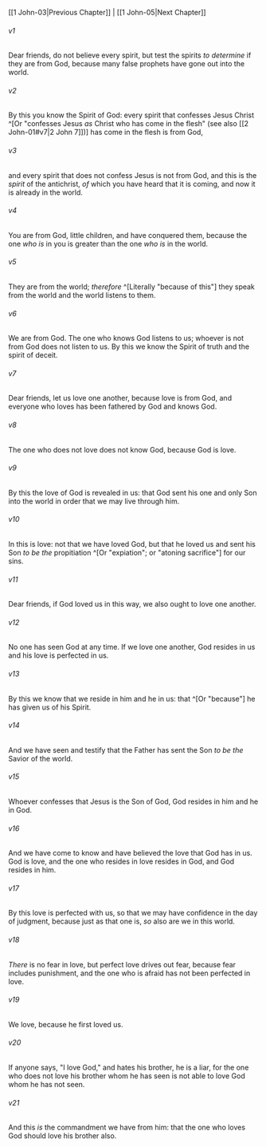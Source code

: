 ﻿---
aliases:
  - 1 John 4
---

[[1 John-03|Previous Chapter]] | [[1 John-05|Next Chapter]]

###### v1
Dear friends, do not believe every spirit, but test the spirits _to determine_ if they are from God, because many false prophets have gone out into the world.

###### v2
By this you know the Spirit of God: every spirit that confesses Jesus Christ ^[Or "confesses Jesus _as_ Christ who has come in the flesh" (see also [[2 John-01#v7|2 John 7]])] has come in the flesh is from God,

###### v3
and every spirit that does not confess Jesus is not from God, and this is the _spirit_ of the antichrist, _of_ which you have heard that it is coming, and now it is already in the world.

###### v4
You are from God, little children, and have conquered them, because the one _who is_ in you is greater than the one _who is_ in the world.

###### v5
They are from the world; _therefore_ ^[Literally "because of this"] they speak from the world and the world listens to them.

###### v6
We are from God. The one who knows God listens to us; whoever is not from God does not listen to us. By this we know the Spirit of truth and the spirit of deceit.

###### v7
Dear friends, let us love one another, because love is from God, and everyone who loves has been fathered by God and knows God.

###### v8
The one who does not love does not know God, because God is love.

###### v9
By this the love of God is revealed in us: that God sent his one and only Son into the world in order that we may live through him.

###### v10
In this is love: not that we have loved God, but that he loved us and sent his Son _to be the_ propitiation ^[Or "expiation"; or "atoning sacrifice"] for our sins.

###### v11
Dear friends, if God loved us in this way, we also ought to love one another.

###### v12
No one has seen God at any time. If we love one another, God resides in us and his love is perfected in us.

###### v13
By this we know that we reside in him and he in us: that ^[Or "because"] he has given us of his Spirit.

###### v14
And we have seen and testify that the Father has sent the Son _to be the_ Savior of the world.

###### v15
Whoever confesses that Jesus is the Son of God, God resides in him and he in God.

###### v16
And we have come to know and have believed the love that God has in us. God is love, and the one who resides in love resides in God, and God resides in him.

###### v17
By this love is perfected with us, so that we may have confidence in the day of judgment, because just as that one is, _so_ also are we in this world.

###### v18
_There_ is no fear in love, but perfect love drives out fear, because fear includes punishment, and the one who is afraid has not been perfected in love.

###### v19
We love, because he first loved us.

###### v20
If anyone says, "I love God," and hates his brother, he is a liar, for the one who does not love his brother whom he has seen is not able to love God whom he has not seen.

###### v21
And this _is_ the commandment we have from him: that the one who loves God should love his brother also.